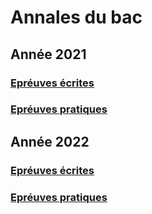 # Annales du bac

## Année 2021

### [Epréuves écrites](../Terminale/Annales/2021/EE/)
### [Epréuves pratiques](../Terminale/Annales/2021/EP/)

## Année 2022

### [Epréuves écrites](../Terminale/Annales/2022/EE/)
### [Epréuves pratiques](../Terminale/Annales/2022/EP/)